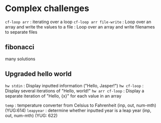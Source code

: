 # Complex challenges
`cf-loop arr`
: iterating over a loop
`cf-loop arr file-write`
: Loop over an array and write the values to a file
: Loop over an array and write filenames to separate files
## fibonacci
many solutions

## Upgraded hello world
`hw stdin`
: Display inputted information ("Hello, Jasper!")
`hw cf-loop`
: Display several iterations of "Hello, world!"
`hw arr cf-loop`
: Display a separate iteration of "Hello, {x}" for each value in an array

`temp`
: temperature converter from Celsius to Fahrenheit (inp, out, num-mth) (YUG:614)
`leapyear`
: determine whether inputted year is a leap year (inp, out, num-mth) (YUG: 622)
